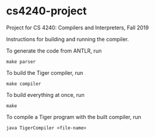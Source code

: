 # cs4240-project
Project for CS 4240: Compilers and Interpreters, Fall 2019


Instructions for building and running the compiler.

To generate the code from ANTLR, run
```
make parser
```

To build the Tiger compiler, run
```
make compiler
```

To build everything at once, run
```
make
```

To compile a Tiger program with the built compiler, run
```
java TigerCompiler <file-name>
```
